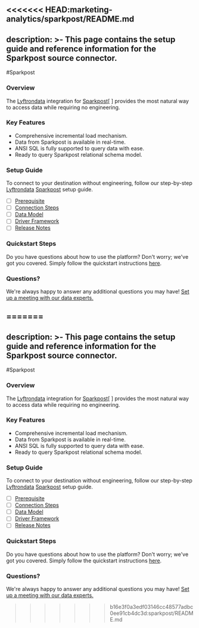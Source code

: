 <<<<<<< HEAD:marketing-analytics/sparkpost/README.md
---
description: >-
  This page contains the setup guide and reference information for the Sparkpost source connector.
---

#Sparkpost

### Overview

The [Lyftrondata](https://www.lyftrondata.com/) integration for [Sparkpost](https://www.lyftrondata.com/integration/marketing-analytics/sparkpost//)[ ] provides the most natural way to access data while requiring no engineering.

### Key Features

* Comprehensive incremental load mechanism.
* Data from Sparkpost is available in real-time.&#x20;
* ANSI SQL is fully supported to query data with ease.
* Ready to query Sparkpost relational schema model.

### Setup Guide

To connect to your destination without engineering, follow our step-by-step [Lyftrondata](https://www.lyftrondata.com/)  [Sparkpost](https://www.lyftrondata.com/integration/marketing-analytics/sparkpost/) setup guide.

* [ ] [Prerequisite](../../marketing-analytics/sparkpost/prerequisite.md)
* [ ] [Connection Steps](../../marketing-analytics/sparkpost/connection-steps.md)
* [ ] [Data Model](../../marketing-analytics/sparkpost/data-model/)
* [ ] [Driver Framework](../../marketing-analytics/sparkpost/driver-framework/)
* [ ] [Release Notes](../../marketing-analytics/sparkpost/release-notes.md)

### Quickstart Steps

Do you have questions about how to use the platform? Don't worry; we've got you covered. Simply follow the quickstart instructions [here](../../../marketing-analytics/sparkpost/quickstart-steps.md).

### Questions? <a href="#questions" id="questions"></a>

We're always happy to answer any additional questions you may have! [Set up a meeting with our data experts.](https://www.lyftrondata.com/book-a-meeting/)

=======
---
description: >-
  This page contains the setup guide and reference information for the Sparkpost source connector.
---

#Sparkpost

### Overview

The [Lyftrondata](https://www.lyftrondata.com/) integration for [Sparkpost](https://www.lyftrondata.com/integration/marketing-analytics/sparkpost//)[ ] provides the most natural way to access data while requiring no engineering.

### Key Features

* Comprehensive incremental load mechanism.
* Data from Sparkpost is available in real-time.&#x20;
* ANSI SQL is fully supported to query data with ease.
* Ready to query Sparkpost relational schema model.

### Setup Guide

To connect to your destination without engineering, follow our step-by-step [Lyftrondata](https://www.lyftrondata.com/)  [Sparkpost](https://www.lyftrondata.com/integration/marketing-analytics/sparkpost/) setup guide.

* [ ] [Prerequisite](../../marketing-analytics/sparkpost/prerequisite.md)
* [ ] [Connection Steps](../../marketing-analytics/sparkpost/connection-steps.md)
* [ ] [Data Model](../../marketing-analytics/sparkpost/data-model/)
* [ ] [Driver Framework](../../marketing-analytics/sparkpost/driver-framework/)
* [ ] [Release Notes](../../marketing-analytics/sparkpost/release-notes.md)

### Quickstart Steps

Do you have questions about how to use the platform? Don't worry; we've got you covered. Simply follow the quickstart instructions [here](../../../marketing-analytics/sparkpost/quickstart-steps.md).

### Questions? <a href="#questions" id="questions"></a>

We're always happy to answer any additional questions you may have! [Set up a meeting with our data experts.](https://www.lyftrondata.com/book-a-meeting/)

>>>>>>> b16e3f0a3edf03146cc48577adbc0ee91cb4dc3d:sparkpost/README.md
